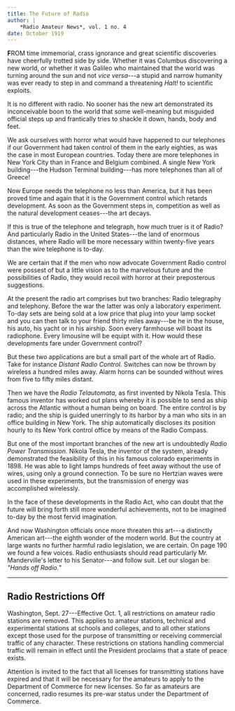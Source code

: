 ```yaml
--- 
title: The Future of Radio
author: | 
    *Radio Amateur News*, vol. 1 no. 4
date: October 1919
---
```


**F**ROM time immemorial, crass ignorance and great scientific discoveries have cheerfully trotted side by side.  Whether it was Columbus discovering a new world, or whether it was Galileo who maintained that the world was turning around the sun and not *vice versa*---a stupid and narrow humanity was ever ready to step in and command a threatening *Halt!* to scientific exploits.

It is no different with radio.  No sooner has the new art demonstrated its inconceivable boon to the world that some well-meaning but misguided official steps up and frantically tries to shackle it down, hands, body and feet.

We ask ourselves with horror what would have happened to our telephones if our Government had taken control of them in the early eighties, as was the case in most European countries.  Today there are more telephones in New York City than in France and Belgium combined.  A single New York building---the Hudson Terminal building---has more telephones than all of Greece!

Now Europe needs the telephone no less than America, but it has been proved time and again that it is the Government control which retards development.  As soon as the Government steps in, competition as well as the natural development ceases---the art decays.

If this is true of the telephone and telegraph, how much truer is it of Radio?  And particularly Radio in the United States---the land of enormous distances, where Radio will be more necessary within twenty-five years than the wire telephone is to-day.

We are certain that if the men who now advocate Government Radio control were possest of but a little vision as to the marvelous future and the possibilities of Radio, they would recoil with horror at their preposterous suggestions.

At the present the radio art comprises but two branches:  Radio telegraphy and telephony.  Before the war the latter was only a laboratory experiment.  To-day sets are being sold at a low price that plug into your lamp socket and you can then talk to your friend thirty miles away---be he in the house, his auto, his yacht or in his airship.  Soon every farmhouse will boast its radiophone.  Every limousine will be equipt with it.  How would these developments fare under Government control?

But these two applications are but a small part of the whole art of Radio.  Take for instance *Distant Radio Control.*  Switches can now be thrown by wireless a hundred miles away.  Alarm horns can be sounded without wires from five to fifty miles distant.

Then we have the *Radio Telautomata,* as first invented by Nikola Tesla.  This famous inventor has worked out plans whereby it is possible to send as ship across the Atlantic without a human being on board.  The entire control is by radio; and the ship is guided unerringly to its harbor by a man who sits in an office building in New York.  The ship automatically discloses its position hourly to its New York control office by means of the Radio Compass.

But one of the most important branches of the new art is undoubtedly *Radio Power Transmission.*  Nikola Tesla, the inventor of the system, already demonstrated the feasibility of this in his famous colorado experiments in 1898.  He was able to light lamps hundreds of feet away without the use of wires, using only a ground connection.  To be sure no Hertzian waves were used in these experiments, but the transmission of energy was accomplished wirelessly.

In the face of these developments in the Radio Act, who can doubt that the future will bring forth still more wonderful achievements, not to be imagined to-day by the most fervid imagination.

And now Washington officials once more threaten this art---a distinctly American art---the eighth wonder of the modern world.  But the country at large wants no further harmful radio legislation, we are certain.  On page 190 we found a few voices.  Radio enthusiasts should read particularly Mr. Manderville's letter to his Senator---and follow suit.  Let our slogan be:  *"Hands off Radio.*"

* * * * * * * * * * * 

## Radio Restrictions Off

Washington, Sept. 27---Effective Oct. 1, all restrictions on amateur radio stations are removed.  This applies to amateur stations, technical and experimental stations at schools and colleges, and to all other stations except those used for the purpose of transmitting or receiving commercial traffic of any character.  These restrictions on stations handling commercial traffic will remain in effect until the President proclaims that a state of peace exists.

Attention is invited to the fact that all licenses for transmitting stations have expired and that it will be necessary for the amateurs to apply to the Department of Commerce for new licenses.  So far as amateurs are concerned, radio resumes its pre-war status under the Department of Commerce.